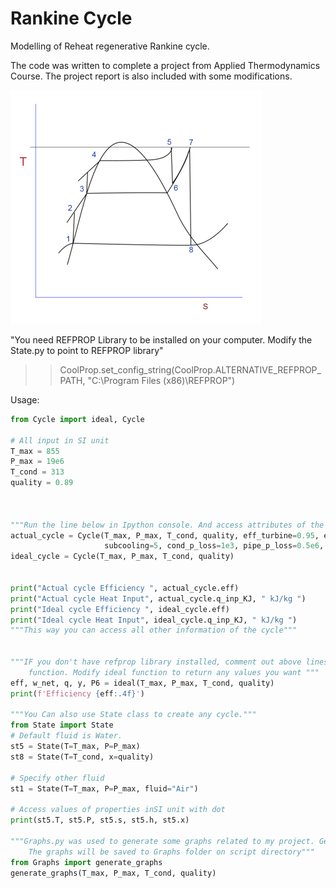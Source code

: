 # Rankine Cycle
Modelling of Reheat regenerative Rankine cycle.

The code was written to complete a project from Applied Thermodynamics Course. The project report is also included with some modifications. 

![Cycle](ts%20ideal.png)

"You need REFPROP Library to be installed on your computer. Modify the State.py to point to REFPROP library"
>> CoolProp.set_config_string(CoolProp.ALTERNATIVE_REFPROP_PATH, "C:\\Program Files (x86)\\REFPROP")

Usage:

```python
from Cycle import ideal, Cycle

# All input in SI unit
T_max = 855
P_max = 19e6
T_cond = 313
quality = 0.89



"""Run the line below in Ipython console. And access attributes of the object. All values are in SI"""
actual_cycle = Cycle(T_max, P_max, T_cond, quality, eff_turbine=0.95, eff_pump=0.9, boiler_p_loss=0.7e6,
                     subcooling=5, cond_p_loss=1e3, pipe_p_loss=0.5e6, pipe_q_loss=100e3, reheater_p_loss=0.3e6)
ideal_cycle = Cycle(T_max, P_max, T_cond, quality)


print("Actual cycle Efficiency ", actual_cycle.eff)
print("Actual cycle Heat Input", actual_cycle.q_inp_KJ, " kJ/kg ")
print("Ideal cycle Efficiency ", ideal_cycle.eff)
print("Ideal cycle Heat Input", ideal_cycle.q_inp_KJ, " kJ/kg ")
"""This way you can access all other information of the cycle"""
    

"""IF you don't have refprop library installed, comment out above lines. You can only use the ideal 
    function. Modify ideal function to return any values you want """
eff, w_net, q, y, P6 = ideal(T_max, P_max, T_cond, quality)
print(f'Efficiency {eff:.4f}')

"""You Can also use State class to create any cycle."""
from State import State
# Default fluid is Water.
st5 = State(T=T_max, P=P_max)
st8 = State(T=T_cond, x=quality)

# Specify other fluid
st1 = State(T=T_max, P=P_max, fluid="Air")

# Access values of properties inSI unit with dot
print(st5.T, st5.P, st5.s, st5.h, st5.x) 

"""Graphs.py was used to generate some graphs related to my project. Generating graph may take some time.
    The graphs will be saved to Graphs folder on script directory"""
from Graphs import generate_graphs
generate_graphs(T_max, P_max, T_cond, quality)
```
